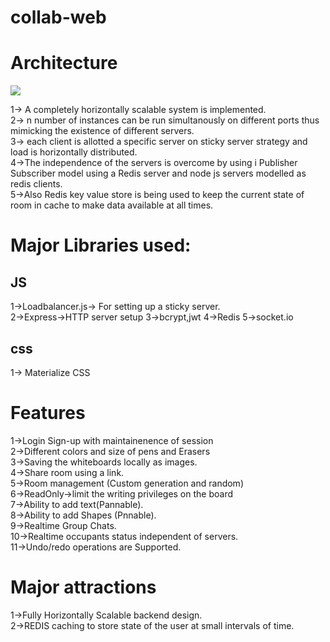 # collab-web
# Architecture

![](https://github.com/sig5/collab-web/blob/master/views/images/archi.png)

1-> A completely horizontally scalable system is implemented.  
2-> n number of instances can be run simultanously on different ports thus mimicking the existence of different servers.  
3-> each client is allotted a specific server on sticky server strategy and load is horizontally distributed.  
4->The independence of the servers is overcome by using i Publisher Subscriber model using a Redis server and node js servers modelled as  redis clients.  
5->Also Redis key value store is being used to keep the current state of room in cache to make data available at all times.  

# Major Libraries used:
## JS
1->Loadbalancer.js-> For setting up a sticky server.  
2->Express->HTTP server setup
3->bcrypt,jwt
4->Redis
5->socket.io
## css
1-> Materialize CSS

# Features
1->Login Sign-up with maintainenence of session  
2->Different colors and size of pens and Erasers  
3->Saving the whiteboards locally as images.  
4->Share room using a link.  
5->Room management (Custom generation and random)  
6->ReadOnly->limit the writing privileges on the board  
7->Ability to add text(Pannable).  
8->Ability to add Shapes (Pnnable).  
9->Realtime Group Chats.  
10->Realtime occupants status independent of servers.  
11->Undo/redo operations are Supported.  
# Major attractions
1->Fully Horizontally Scalable backend design.  
2->REDIS caching to store state of the user at small intervals of time.  

